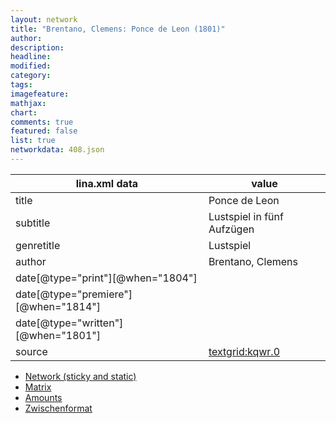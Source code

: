 ```yaml
---
layout: network
title: "Brentano, Clemens: Ponce de Leon (1801)"
author:
description:
headline:
modified:
category:
tags:
imagefeature: 
mathjax: 
chart: 
comments: true
featured: false
list: true
networkdata: 408.json
---
```

lina.xml data  | value
------------- | -------------
title|Ponce de Leon
subtitle|Lustspiel in fünf Aufzügen
genretitle|Lustspiel
author|Brentano, Clemens
date[@type="print"][@when="1804"]|
date[@type="premiere"][@when="1814"]|
date[@type="written"][@when="1801"]|
source|[textgrid:kqwr.0](https://textgridlab.org/1.0/tgcrud-public/rest/textgrid:kqwr.0/data)



* [Network (sticky and static)](/network408)
* [Matrix](/matrix408)
* [Amounts](/amount408)
* [Zwischenformat](/lina408 )
